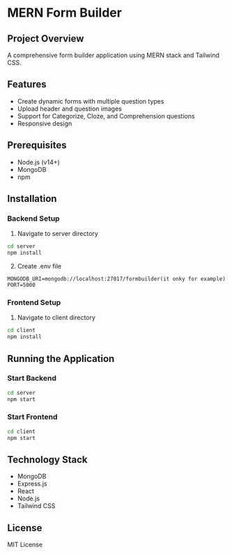 # MERN Form Builder

## Project Overview
A comprehensive form builder application using MERN stack and Tailwind CSS.

## Features
- Create dynamic forms with multiple question types
- Upload header and question images
- Support for Categorize, Cloze, and Comprehension questions
- Responsive design

## Prerequisites
- Node.js (v14+)
- MongoDB
- npm

## Installation

### Backend Setup
1. Navigate to server directory
```bash
cd server
npm install
```

2. Create .env file
```
MONGODB_URI=mongodb://localhost:27017/formbuilder(it onky for example)
PORT=5000
```

### Frontend Setup
1. Navigate to client directory
```bash
cd client
npm install
```

## Running the Application

### Start Backend
```bash
cd server
npm start
```

### Start Frontend
```bash
cd client
npm start
```


## Technology Stack
- MongoDB
- Express.js
- React
- Node.js
- Tailwind CSS

## License
MIT License